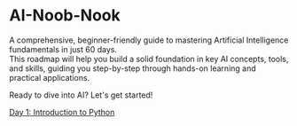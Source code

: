 # AI-Noob-Nook
A comprehensive, beginner-friendly guide to mastering Artificial Intelligence fundamentals in just 60 days.  
This roadmap will help you build a solid foundation in key AI concepts, tools, and skills, guiding you step-by-step through hands-on learning and practical applications.

Ready to dive into AI? Let's get started!

[Day 1: Introduction to Python](day1/)
